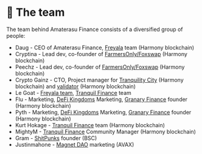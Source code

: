 # 🤝 The team

The team behind Amaterasu Finance consists of a diversified group of people:

* Daug - CEO of Amaterasu Finance, [Freyala](https://freyala.com) team (Harmony blockchain)
* Cryptina - Lead dev, co-founder of [FarmersOnly/Foxswap](https://www.foxswap.one/#/swap) (Harmony blockchain)
* Peechz - Lead dev, co-founder of [FarmersOnly/Foxswap](https://www.foxswap.one/#/swap) (Harmony blockchain)
* Crypto Gainz - CTO, Project manager for [Tranquility City](https://tranquilitycity.one) (Harmony blockchain) and [validator](https://staking.harmony.one/validators/mainnet/one100e8xnhclh9sth9l5jqnywgwfckpf56v4sxfzg) (Harmony blockchain)
* Le Goat - [Freyala team](https://freyala.com), [Tranquil Finance](https://www.tranquil.finance) team
* Flu - Marketing, [DeFi Kingdoms](https://defikingdoms.com) Marketing, [Granary Finance](https://discord.gg/EDgNsdMrDv) founder (Harmony blockchain)
* Pyth - Marketing, [DeFi Kingdoms](https://defikingdoms.com) Marketing, [Granary Finance](https://discord.gg/EDgNsdMrDv) founder (Harmony blockchain)
* Kurt Hokage - [Tranquil Finance](https://www.tranquil.finance) team (Harmony blockchain)
* MightyM - [Tranquil Finance](https://www.tranquil.finance) Community Manager (Harmony blockchain)
* Gram - [ShitPunks](https://www.shitpunks.com/home) founder (BSC)
* Justinmahone - [Magnet DAO](https://app.magnetdao.finance/#/dashboard) marketing (AVAX)
